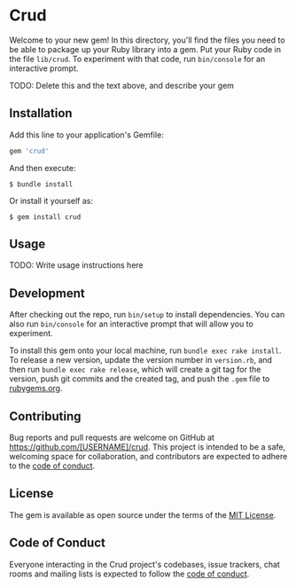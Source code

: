 # Crud

Welcome to your new gem! In this directory, you'll find the files you need to be able to package up your Ruby library into a gem. Put your Ruby code in the file `lib/crud`. To experiment with that code, run `bin/console` for an interactive prompt.

TODO: Delete this and the text above, and describe your gem

## Installation

Add this line to your application's Gemfile:

```ruby
gem 'crud'
```

And then execute:

    $ bundle install

Or install it yourself as:

    $ gem install crud

## Usage

TODO: Write usage instructions here

## Development

After checking out the repo, run `bin/setup` to install dependencies. You can also run `bin/console` for an interactive prompt that will allow you to experiment.

To install this gem onto your local machine, run `bundle exec rake install`. To release a new version, update the version number in `version.rb`, and then run `bundle exec rake release`, which will create a git tag for the version, push git commits and the created tag, and push the `.gem` file to [rubygems.org](https://rubygems.org).

## Contributing

Bug reports and pull requests are welcome on GitHub at https://github.com/[USERNAME]/crud. This project is intended to be a safe, welcoming space for collaboration, and contributors are expected to adhere to the [code of conduct](https://github.com/[USERNAME]/crud/blob/master/CODE_OF_CONDUCT.md).

## License

The gem is available as open source under the terms of the [MIT License](https://opensource.org/licenses/MIT).

## Code of Conduct

Everyone interacting in the Crud project's codebases, issue trackers, chat rooms and mailing lists is expected to follow the [code of conduct](https://github.com/[USERNAME]/crud/blob/master/CODE_OF_CONDUCT.md).
